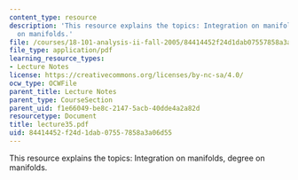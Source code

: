 ```yaml
---
content_type: resource
description: 'This resource explains the topics: Integration on manifolds, degree
  on manifolds.'
file: /courses/18-101-analysis-ii-fall-2005/84414452f24d1dab07557858a3a06d55_lecture35.pdf
file_type: application/pdf
learning_resource_types:
- Lecture Notes
license: https://creativecommons.org/licenses/by-nc-sa/4.0/
ocw_type: OCWFile
parent_title: Lecture Notes
parent_type: CourseSection
parent_uid: f1e66049-be8c-2147-5acb-40dde4a2a82d
resourcetype: Document
title: lecture35.pdf
uid: 84414452-f24d-1dab-0755-7858a3a06d55
---
```

This resource explains the topics: Integration on manifolds, degree on manifolds.